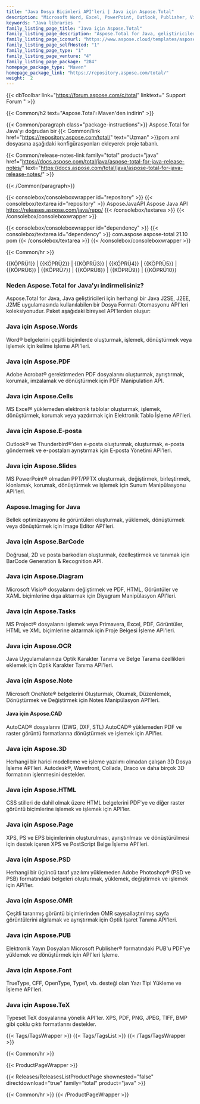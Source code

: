 ```yaml
---
title: "Java Dosya Biçimleri API'leri | Java için Aspose.Total"
description: "Microsoft Word, Excel, PowerPoint, Outlook, Publisher, Visio, Project ve OneNote dosyaları oluşturmak, işlemek, dönüştürmek, işlemek ve yazdırmak için Java kitaplık paketini indirin. Paket ayrıca PDF, Photoshop, CAD, GIS ve 3D dosya biçimleri için API'lerin yanı sıra barkodlar, OCR ve OMR için API'ler içerir."
keywords: "Java libraries  "
family_listing_page_title: "Java için Aspose.Total"
family_listing_page_description: "Aspose.Total for Java, geliştiricilerin 100'den fazla popüler dosya formatını işleyebilen inanılmaz derecede çok yönlü dosya işleme sistemleri oluşturmasına olanak tanır. Java SE veya EE uygulama programcıları, Microsoft Office, OpenOffice, Visio, Project, CAD ve diğer yaygın olarak kullanılan format kategorilerindeki dosyaları yükleme, oluşturma, değiştirme, oluşturma ve aralarında dönüştürme yeteneği ile uygulamalarını geliştirebilir."
family_listing_page_iconurl: "https://www.aspose.cloud/templates/aspose/App_Themes/V3/images/total/272x272/aspose_total-for-java-min.png"
family_listing_page_selfHosted: "1"
family_listing_page_type: "1"
family_listing_page_venture: "4"
family_listing_page_package: "284"
homepage_package_type: "Maven"
homepage_package_link: "https://repository.aspose.com/total/"
weight:  2
---
```


{{< dbToolbar link="https://forum.aspose.com/c/total" linktext=" Support Forum " >}}

{{< Common/h2 text="Aspose.Total'ı Maven'den indirin"  >}}

{{< Common/paragraph class="package-instructions">}}
Aspose.Total for Java'yı doğrudan bir
{{< Common/link href="https://repository.aspose.com/total/" text="Uzman"  >}}pom.xml dosyasına aşağıdaki konfigürasyonları ekleyerek proje tabanlı.

{{< Common/release-notes-link family="total" product="java" href="https://docs.aspose.com/total/java/aspose-total-for-java-release-notes/" text="https://docs.aspose.com/total/java/aspose-total-for-java-release-notes/"  >}}

{{< /Common/paragraph>}}

{{< consolebox/consoleboxwrapper id="repository" >}}
   {{< consolebox/textarea id="repository" >}}
      <repository>
         <id>AsposeJavaAPI</id>
         <name>Aspose Java API</name>
         <url>https://releases.aspose.com/java/repo/</url>
      </repository>
   {{< /consolebox/textarea >}}
{{< /consolebox/consoleboxwrapper >}}

{{< consolebox/consoleboxwrapper id="dependency" >}}
   {{< consolebox/textarea id="dependency" >}}
      <dependency>
         <groupId>com.aspose</groupId>
         <artifactId>aspose-total</artifactId>
         <version>21.10</version>
         <type>pom</type>
      </dependency>
   {{< /consolebox/textarea >}}
{{< /consolebox/consoleboxwrapper >}}

{{< Common/hr >}}

{{KÖPRÜ1}} | {{KÖPRÜ2}} | {{KÖPRÜ3}} | {{KÖPRÜ4}} | {{KÖPRÜ5}} | {{KÖPRÜ6}} | {{KÖPRÜ7}} | {{KÖPRÜ8}} | {{KÖPRÜ9}} | {{KÖPRÜ10}}

### Neden Aspose.Total for Java'yı indirmelisiniz?

Aspose.Total for Java, Java geliştiricileri için herhangi bir Java J2SE, J2EE, J2ME uygulamasında kullanılabilen bir Dosya Formatı Otomasyonu API'leri koleksiyonudur. Paket aşağıdaki bireysel API'lerden oluşur:

### Java için Aspose.Words

Word® belgelerini çeşitli biçimlerde oluşturmak, işlemek, dönüştürmek veya işlemek için kelime işleme API'leri.

### Java için Aspose.PDF

Adobe Acrobat® gerektirmeden PDF dosyalarını oluşturmak, ayrıştırmak, korumak, imzalamak ve dönüştürmek için PDF Manipulation API.

### Java için Aspose.Cells

MS Excel® yüklemeden elektronik tablolar oluşturmak, işlemek, dönüştürmek, korumak veya yazdırmak için Elektronik Tablo İşleme API'leri.

### Java için Aspose.E-posta
Outlook® ve Thunderbird®'den e-posta oluşturmak, oluşturmak, e-posta göndermek ve e-postaları ayrıştırmak için E-posta Yönetimi API'leri.

### Java için Aspose.Slides

MS PowerPoint® olmadan PPT/PPTX oluşturmak, değiştirmek, birleştirmek, klonlamak, korumak, dönüştürmek ve işlemek için Sunum Manipülasyonu API'leri.

### Aspose.Imaging for Java

Bellek optimizasyonu ile görüntüleri oluşturmak, yüklemek, dönüştürmek veya dönüştürmek için Image Editor API'leri.

### Java için Aspose.BarCode

Doğrusal, 2D ve posta barkodları oluşturmak, özelleştirmek ve tanımak için BarCode Generation & Recognition API.

### Java için Aspose.Diagram

Microsoft Visio® dosyalarını değiştirmek ve PDF, HTML, Görüntüler ve XAML biçimlerine dışa aktarmak için Diyagram Manipülasyon API'leri.

### Java için Aspose.Tasks

MS Project® dosyalarını işlemek veya Primavera, Excel, PDF, Görüntüler, HTML ve XML biçimlerine aktarmak için Proje Belgesi İşleme API'leri.

### Java için Aspose.OCR

Java Uygulamalarınıza Optik Karakter Tanıma ve Belge Tarama özellikleri eklemek için Optik Karakter Tanıma API'leri.

### Java için Aspose.Note

Microsoft OneNote® belgelerini Oluşturmak, Okumak, Düzenlemek, Dönüştürmek ve Değiştirmek için Notes Manipülasyon API'leri.

#### Java için Aspose.CAD

AutoCAD® dosyalarını (DWG, DXF, STL) AutoCAD® yüklemeden PDF ve raster görüntü formatlarına dönüştürmek ve işlemek için API'ler.

### Java için Aspose.3D

Herhangi bir harici modelleme ve işleme yazılımı olmadan çalışan 3D Dosya İşleme API'leri. Autodesk®, Wavefront, Collada, Draco ve daha birçok 3D formatının işlenmesini destekler.

### Java için Aspose.HTML

CSS stilleri de dahil olmak üzere HTML belgelerini PDF'ye ve diğer raster görüntü biçimlerine işlemek ve işlemek için API'ler.

### Java için Aspose.Page

XPS, PS ve EPS biçimlerinin oluşturulması, ayrıştırılması ve dönüştürülmesi için destek içeren XPS ve PostScript Belge İşleme API'leri.

### Java için Aspose.PSD

Herhangi bir üçüncü taraf yazılımı yüklemeden Adobe Photoshop® (PSD ve PSB) formatındaki belgeleri oluşturmak, yüklemek, değiştirmek ve işlemek için API'ler.

### Java için Aspose.OMR

Çeşitli taranmış görüntü biçimlerinden OMR sayısallaştırılmış sayfa görüntülerini algılamak ve ayrıştırmak için Optik İşaret Tanıma API'leri.

### Java için Aspose.PUB

Elektronik Yayın Dosyaları Microsoft Publisher® formatındaki PUB'u PDF'ye yüklemek ve dönüştürmek için API'leri İşleme.

### Java için Aspose.Font

TrueType, CFF, OpenType, Type1, vb. desteği olan Yazı Tipi Yükleme ve İşleme API'leri.

### Java için Aspose.TeX

Typeset TeX dosyalarına yönelik API'ler. XPS, PDF, PNG, JPEG, TIFF, BMP gibi çoklu çıktı formatlarını destekler.

{{< Tags/TagsWrapper >}}
 {{< Tags/TagsList >}}
{{< /Tags/TagsWrapper >}}

{{< Common/hr >}}

{{< ProductPageWrapper >}}
<!-- ReleasesListProductPage-->
   {{< Releases/ReleasesListProductPage shownested="false"  directdownload="true" family="total" product="java" >}}
<!-- /ReleasesListProductPage-->
{{< Common/hr >}}
{{< /ProductPageWrapper >}}

